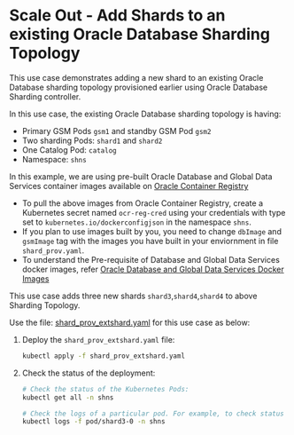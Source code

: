 # Scale Out - Add Shards to an existing Oracle Database Sharding Topology

This use case demonstrates adding a new shard to an existing Oracle Database sharding topology provisioned earlier using Oracle Database Sharding controller.

In this use case, the existing Oracle Database sharding topology is having:

* Primary GSM Pods `gsm1` and standby GSM Pod `gsm2`
* Two sharding Pods: `shard1` and `shard2`
* One Catalog Pod: `catalog`
* Namespace: `shns`

In this example, we are using pre-built Oracle Database and Global Data Services container images available on [Oracle Container Registry](https://container-registry.oracle.com/)
  * To pull the above images from Oracle Container Registry, create a Kubernetes secret named `ocr-reg-cred` using your credentials with type set to `kubernetes.io/dockerconfigjson` in the namespace `shns`.
  * If you plan to use images built by you, you need to change `dbImage` and `gsmImage` tag with the images you have built in your enviornment in file `shard_prov.yaml`.
  * To understand the Pre-requisite of Database and Global Data Services docker images, refer [Oracle Database and Global Data Services Docker Images](../ORACLE_SHARDING_CONTROLLER_README.md#3-oracle-database-and-global-data-services-docker-images)

This use case adds three new shards `shard3`,`shard4`,`shard4` to above Sharding Topology.

Use the file: [shard_prov_extshard.yaml](./doc/sharding/provisioning/shard_prov_extshard.yaml) for this use case as below:

1. Deploy the `shard_prov_extshard.yaml` file:
    ```sh
    kubectl apply -f shard_prov_extshard.yaml
    ```
2. Check the status of the deployment:
    ```sh
    # Check the status of the Kubernetes Pods:
    kubectl get all -n shns

    # Check the logs of a particular pod. For example, to check status of pod "shard3-0":
    kubectl logs -f pod/shard3-0 -n shns
